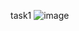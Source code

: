 task1
![image](https://user-images.githubusercontent.com/89276595/188750983-c716987f-39d7-441c-a298-10d3ab1ebfbf.png)
